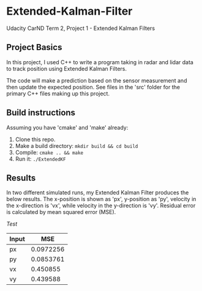 # Extended-Kalman-Filter
Udacity CarND Term 2, Project 1 - Extended Kalman Filters

## Project Basics
In this project, I used C++ to write a program taking in radar and lidar data to track position using Extended Kalman Filters.

The code will make a prediction based on the sensor measurement and then update the expected position. See files in the 'src' folder for the primary C++ files making up this project.

## Build instructions
Assuming you have 'cmake' and 'make' already:
1. Clone this repo.
2. Make a build directory: `mkdir build && cd build`
3. Compile: `cmake .. && make`
4. Run it: `./ExtendedKF`

## Results
In two different simulated runs, my Extended Kalman Filter produces the below results. The x-position is shown as 'px', y-position as 'py', velocity in the x-direction is 'vx', while velocity in the y-direction is 'vy'. Residual error is calculated by mean squared error (MSE).

*Test*

| Input |   MSE   |
| ----- | ------- |
|  px   | 0.0972256 |
|  py   | 0.0853761 |
|  vx   | 0.450855 |
|  vy   | 0.439588 |
